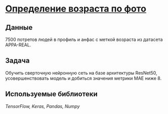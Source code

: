 # [Определение возраста по фото](CV_project.ipynb)

## Данные

7500 потретов людей в профиль и анфас с меткой возраста из датасета APPA-REAL.

## Задача

Обучить сверточную нейронную сеть на базе архитектуры ResNet50, усовершенствовать модель и добиться значения метрики MAE ниже 8.
## Используемые библиотеки
*TensorFlow, Keras, Pandas, Numpy*
